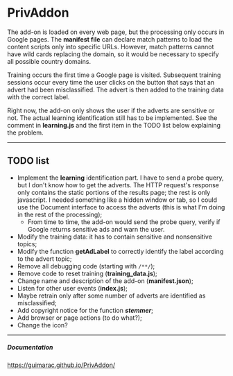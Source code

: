 # PrivAddon

The add-on is loaded on every web page, but the processing only occurs in Google pages. The **manifest file** can declare match patterns to load the content scripts only into specific URLs. However, match patterns cannot have wild cards replacing the domain, so it would be necessary to specify all possible country domains.

Training occurs the first time a Google page is visited. Subsequent training sessions occur every time the user clicks on the button that says that an advert had been misclassified. The advert is then added to the training data with the correct label.

Right now, the add-on only shows the user if the adverts are sensitive or not. The actual learning identification still has to be implemented. See the comment in **learning.js** and the first item in the TODO list below explaining the problem.


---


## TODO list

* Implement the **learning** identification part. I have to send a probe query, but I don't know how to get the adverts. The HTTP request's response only contains the static portions of the results page; the rest is only javascript. I needed something like a hidden window or tab, so I could use the Document interface to access the adverts (this is what I'm doing in the rest of the processing);
	* From time to time, the add-on would send the probe query, verify if Google returns sensitive ads and warn the user.
* Modify the training data: it has to contain sensitive and nonsensitive topics;
* Modify the function **getAdLabel** to correctly identify the label according to the advert topic;
* Remove all debugging code (starting with `/**/`);
* Remove code to reset training (**training_data.js**);
* Change name and description of the add-on \(**manifest.json**\);
* Listen for other user events \(**index.js**\);
* Maybe retrain only after some number of adverts are identified as misclassified;
* Add copyright notice for the function ***stemmer***;
* Add browser or page actions (to do what?);
* Change the icon?

---

##### Documentation

<https://guimarac.github.io/PrivAddon/>
